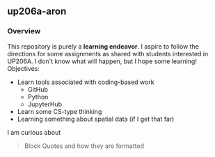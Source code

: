 ## up206a-aron
### Overview
This repository is purely a **learning endeavor**. I aspire to follow the directions for some assignments as shared with students interested in UP206A. I don't know what will happen, but I hope some learning!
Objectives:
* Learn tools associated with coding-based work
  * GitHub
  * Python
  * JupyterHub
* Learn some CS-type thinking
* Learning something about spatial data (if I get that far)

I am curious about
> Block Quotes
> and how they are formatted
